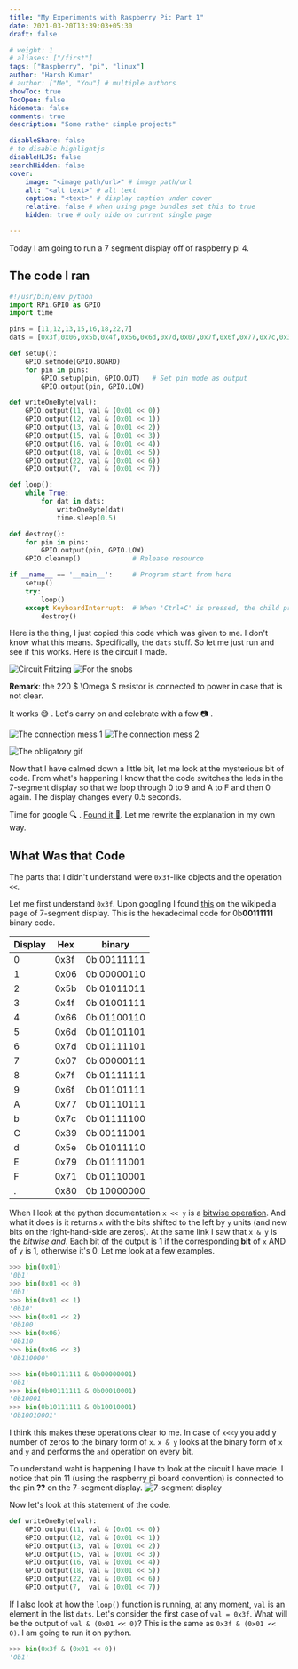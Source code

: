 ```yaml
---
title: "My Experiments with Raspberry Pi: Part 1"
date: 2021-03-20T13:39:03+05:30
draft: false

# weight: 1
# aliases: ["/first"]
tags: ["Raspberry", "pi", "linux"]
author: "Harsh Kumar"
# author: ["Me", "You"] # multiple authors
showToc: true
TocOpen: false
hidemeta: false
comments: true
description: "Some rather simple projects"

disableShare: false
# to disable highlightjs
disableHLJS: false
searchHidden: false
cover:
    image: "<image path/url>" # image path/url
    alt: "<alt text>" # alt text
    caption: "<text>" # display caption under cover
    relative: false # when using page bundles set this to true
    hidden: true # only hide on current single page

---
```


Today I am going to run a 7 segment display off of  raspberry pi 4.

## The code I ran
```python
#!/usr/bin/env python
import RPi.GPIO as GPIO
import time

pins = [11,12,13,15,16,18,22,7]
dats = [0x3f,0x06,0x5b,0x4f,0x66,0x6d,0x7d,0x07,0x7f,0x6f,0x77,0x7c,0x39,0x5e,0x79,0x71,0x80]

def setup():
	GPIO.setmode(GPIO.BOARD)
	for pin in pins:
		GPIO.setup(pin, GPIO.OUT)   # Set pin mode as output
		GPIO.output(pin, GPIO.LOW)

def writeOneByte(val):
	GPIO.output(11, val & (0x01 << 0))
	GPIO.output(12, val & (0x01 << 1))
	GPIO.output(13, val & (0x01 << 2))
	GPIO.output(15, val & (0x01 << 3))
	GPIO.output(16, val & (0x01 << 4))
	GPIO.output(18, val & (0x01 << 5))
	GPIO.output(22, val & (0x01 << 6))
	GPIO.output(7,  val & (0x01 << 7))

def loop():
	while True:
		for dat in dats:
			writeOneByte(dat)
			time.sleep(0.5)

def destroy():
	for pin in pins:
		GPIO.output(pin, GPIO.LOW)
	GPIO.cleanup()             # Release resource

if __name__ == '__main__':     # Program start from here
	setup()
	try:
		loop()
	except KeyboardInterrupt:  # When 'Ctrl+C' is pressed, the child program destroy() will be executed.
		destroy()

```

Here is the thing, I just copied this code which was given to me. I don't know what this means. Specifically, the `dats` stuff. So let me just run and see if this works. Here is the circuit I made.


![Circuit Fritzing](/static/RaspberryPi/20thMarch21/7segmentPi.png#center)
![For the snobs](/static/RaspberryPi/20thMarch21/7segmentPi_schem.png#center)

**Remark**: the 220 $ \Omega $ resistor is  connected to power in case that is not clear.

It works :sweat_smile: . Let's carry on and celebrate with a few :camera: .

![The connection mess 1](/static/RaspberryPi/20thMarch21/photo1.jpg#center)
![The connection mess 2](/static/RaspberryPi/20thMarch21/photo3.jpg#center)

![The obligatory gif](/static/RaspberryPi/20thMarch21/7segment.gif#center)

Now that I have calmed down a little bit, let me look at the mysterious bit of code. From what's happening I know that the code switches the leds in the 7-segment display so that we loop through 0 to 9 and A to F and then 0 again. The display changes every 0.5 seconds.

Time for google :mag: . [Found it :raised_hands:](https://stackoverflow.com/questions/38997913/python-bitwise-logic-to-operate-leds). Let me rewrite the explanation in my own way.

## What Was that Code

The parts that I didn't understand were `0x3f`-like objects and the operation `<<`.

Let me first understand `0x3f`. Upon googling I found [this](https://en.wikipedia.org/wiki/Seven-segment_display#Hexadecimal) on the wikipedia page of 7-segment display.  This is the hexadecimal code for 0b**00111111** binary code.

|Display | Hex      | binary |
|-----| ----- | ----------- |
| 0   | 0x3f  | 0b 00111111  |
| 1   | 0x06  | 0b 00000110  |
| 2   | 0x5b  | 0b 01011011  |
| 3   | 0x4f  | 0b 01001111  |
| 4   | 0x66  | 0b 01100110  |
| 5   | 0x6d  | 0b 01101101  |
| 6   | 0x7d  | 0b 01111101  |
| 7   | 0x07  | 0b 00000111  |
| 8   | 0x7f  | 0b 01111111  |
| 9   | 0x6f  | 0b 01101111  |
| A   | 0x77  | 0b 01110111  |
| b   | 0x7c  | 0b 01111100  |
| C   | 0x39  | 0b 00111001  |
| d   | 0x5e  | 0b 01011110  |
| E   | 0x79  | 0b 01111001  |
| F   | 0x71  | 0b 01110001  |
| .   | 0x80  | 0b 10000000  |

When I look at the python documentation `x << y` is a [bitwise operation](https://wiki.python.org/moin/BitwiseOperators). And what it does is it returns `x` with the bits shifted to the left by `y` units (and new bits on the right-hand-side are zeros). At the same link I saw that `x & y` is the *bitwise and*.  Each bit of the output is 1 if the corresponding **bit** of `x` AND of `y` is 1, otherwise it's 0. Let me look at a few examples.
```python
>>> bin(0x01)
'0b1'
>>> bin(0x01 << 0)
'0b1'
>>> bin(0x01 << 1)
'0b10'
>>> bin(0x01 << 2)
'0b100'
>>> bin(0x06)
'0b110'
>>> bin(0x06 << 3)
'0b110000'
```

```python
>>> bin(0b00111111 & 0b00000001)
'0b1'
>>> bin(0b00111111 & 0b00010001)
'0b10001'
>>> bin(0b10111111 & 0b10010001)
'0b10010001'
```

I think this makes these operations clear to me. In case of `x<<y` you add y number of zeros to the binary form of `x`. `x & y` looks at the binary form of `x` and `y` and performs the `and` operation on every bit.


To understand waht is happening I have to look at the circuit I have made. I notice that pin 11 (using the raspberry pi board convention) is connected to the pin **??** on the 7-segment display.
![7-segment display](/static/RaspberryPi/20thMarch21/7_Segment_Display_with_Labeled_Segments.png#center)


Now let's look at this statement of the code.
```python
def writeOneByte(val):
	GPIO.output(11, val & (0x01 << 0))
	GPIO.output(12, val & (0x01 << 1))
	GPIO.output(13, val & (0x01 << 2))
	GPIO.output(15, val & (0x01 << 3))
	GPIO.output(16, val & (0x01 << 4))
	GPIO.output(18, val & (0x01 << 5))
	GPIO.output(22, val & (0x01 << 6))
	GPIO.output(7,  val & (0x01 << 7))
```
If I also look at how the `loop()` function is running, at any moment, `val` is an element in the list `dats`. Let's consider the first case of `val = 0x3f`. What will be the output of `val & (0x01 << 0)`? This is the same as `0x3f & (0x01 << 0)`. I am going to run it on python.
```python
>>> bin(0x3f & (0x01 << 0))
'0b1'
```
